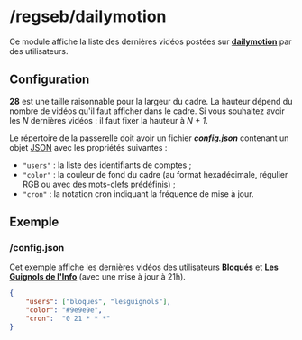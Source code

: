 # /regseb/dailymotion

Ce module affiche la liste des dernières vidéos postées sur
**[dailymotion](http://www.dailymotion.com/fr)** par des utilisateurs.

## Configuration

**28** est une taille raisonnable pour la largeur du cadre. La hauteur dépend
du nombre de vidéos qu'il faut afficher dans le cadre. Si vous souhaitez avoir
les *N* dernières vidéos : il faut fixer la hauteur à *N + 1*.

Le répertoire de la passerelle doit avoir un fichier ***config.json***
contenant un objet [JSON](http://www.json.org "JavaScript Object Notation")
avec les propriétés suivantes :

- `"users"` : la liste des identifiants de comptes ;
- `"color"` : la couleur de fond du cadre (au format hexadécimale, régulier RGB
  ou avec des mots-clefs prédéfinis) ;
- `"cron"` : la notation cron indiquant la fréquence de mise à jour.

## Exemple

### /config.json

Cet exemple affiche les dernières vidéos des utilisateurs
**[Bloqués](http://www.dailymotion.com/bloques)** et
**[Les Guignols de l'Info](http://www.dailymotion.com/lesguignols)** (avec une
mise à jour à 21h).

```JSON
{
    "users": ["bloques", "lesguignols"],
    "color": "#9e9e9e",
    "cron":  "0 21 * * *"
}
```

